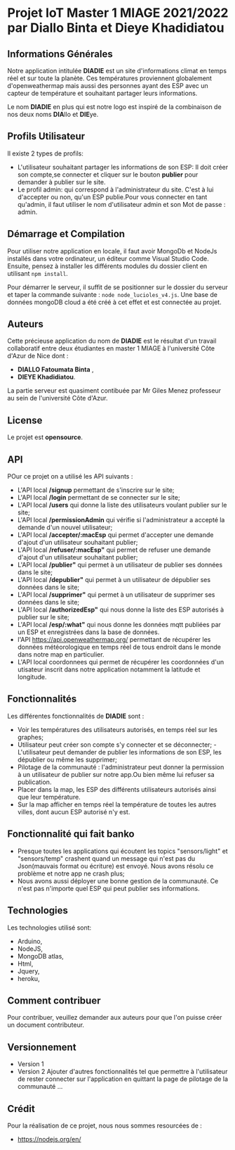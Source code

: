 # Projet IoT Master 1 MIAGE 2021/2022 par Diallo Binta et Dieye Khadidiatou

## Informations Générales
Notre application intitulée **DIADIE** est un site d'informations climat en temps réel et sur toute la planète. Ces températures proviennent globalement d'openweathermap mais aussi des personnes ayant des ESP avec un capteur de température et souhaitant partager leurs informations.

Le nom **DIADIE** en plus qui est notre logo est inspiré de la combinaison de nos deux noms **DIA**llo et **DIE**ye.

## Profils Utilisateur
Il existe 2 types de profils:
- L'utilisateur souhaitant partager les informations de son ESP: Il doit créer son compte,se connecter et cliquer sur le bouton **publier** pour demander à publier sur le site.
- Le profil admin: qui correspond à l'administrateur du site. C'est à lui d'accepter ou non, qu'un ESP publie.Pour vous connecter en tant qu'admin, il faut utiliser le nom d'utilisateur admin et son Mot de passe : admin.
## Démarrage et Compilation
Pour utiliser notre application en locale, il faut avoir MongoDb et NodeJs installés dans votre ordinateur, un éditeur comme Visual Studio Code.
Ensuite, pensez à installer les différents modules du dossier client en utilisant `npm install`.

Pour démarrer le serveur, il suffit de se positionner sur le dossier du serveur et taper la commande suivante : `node node_lucioles_v4.js`.
Une base de données mongoDB cloud a été créé à cet effet et est connectée au projet.

## Auteurs
Cette précieuse application du nom de **DIADIE** est le résultat d'un travail collaboratif entre deux étudiantes en master 1 MIAGE à l'université Côte d'Azur de Nice dont :
- **DIALLO Fatoumata Binta** ,
- **DIEYE Khadidiatou**.

La partie serveur est quasiment contibuée par Mr Giles Menez professeur au sein de l'université Côte d'Azur.

## License
Le projet est **opensource**.

## API
POur ce projet on a utilisé les API suivants :
- L'API local **/signup** permettant de s'inscrire sur le site;
- L'API local **/login** permettant de se connecter sur le site;
- L'API local **/users** qui donne la liste des utilisateurs voulant publier sur le site;
- L'API local **/permissionAdmin** qui vérifie si l'administrateur a accepté la demande d'un nouvel utilisateur;
- L'API local **/accepter/:macEsp** qui permet d'accepter une demande d'ajout d'un utilisateur souhaitant publier;
- L'API local **/refuser/:macEsp"** qui permet de refuser une demande d'ajout d'un utilisateur souhaitant publier;
- L'API local **/publier"** qui permet à un utilisateur de publier ses données dans le site;
- L'API local **/depublier"** qui permet à un utilisateur de dépublier ses données dans le site;
- L'API local **/supprimer"** qui permet à un utilisateur de supprimer ses données dans le site;
- L'API local **/authorizedEsp"** qui nous donne la liste des ESP autorisés à publier sur le site;
- L'API local **/esp/:what"** qui nous donne les données mqtt publiées par un ESP et enregistrées dans la base de données.
- l'API https://api.openweathermap.org/ permettant de récupérer les données météorologique en temps réel de tous endroit dans le monde dans notre map en particulier.
- L'API local coordonnees qui permet de récupérer les coordonnées d'un utisateur inscrit dans notre application notamment la latitude et longitude.


## Fonctionnalités
Les différentes fonctionnalités de **DIADIE** sont :
- Voir les températures des utilisateurs autorisés, en temps réel sur les graphes;
- Utilisateur peut créer son compte s'y connecter et se déconnecter;
-L'utilisateur peut demander de publier les informations de son ESP, les dépublier ou même les supprimer;
- Pilotage de la communauté : l'administrateur peut donner la permission à un utilisateur de publier sur notre app.Ou bien même lui refuser sa publication.
- Placer dans la map, les ESP des différents utilisateurs autorisés ainsi que leur température.
- Sur la map afficher en temps réel la température de toutes les autres villes, dont aucun ESP autorisé n'y est.

## Fonctionnalité qui fait banko
- Presque toutes les applications qui écoutent les topics "sensors/light" et "sensors/temp" crashent quand un message qui n'est pas du Json(mauvais format ou écriture) est envoyé.
Nous avons résolu ce problème et notre app ne crash plus;
- Nous avons aussi déployer une bonne gestion de la communauté. Ce n'est pas n'importe quel ESP qui peut publier ses informations.

## Technologies
Les technologies utilisé sont:
- Arduino,
- NodeJS,
- MongoDB atlas,
- Html,
- Jquery,
- heroku,


## Comment contribuer
Pour contribuer, veuillez demander aux auteurs pour que l'on puisse créer un document contributeur.

## Versionnement
- Version 1
- Version 2 Ajouter d'autres fonctionnalités tel que permettre à l'utilisateur de rester connecter sur l'application en quittant la page de pilotage de la communauté ...

## Crédit

Pour la réalisation de ce projet, nous nous sommes resourcées de :
- https://nodejs.org/en/

